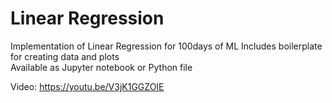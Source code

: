 # Linear Regression
Implementation of Linear Regression for 100days of ML
Includes boilerplate for creating data and plots  
Available as Jupyter notebook or Python file

Video: https://youtu.be/V3jK1GGZOIE
